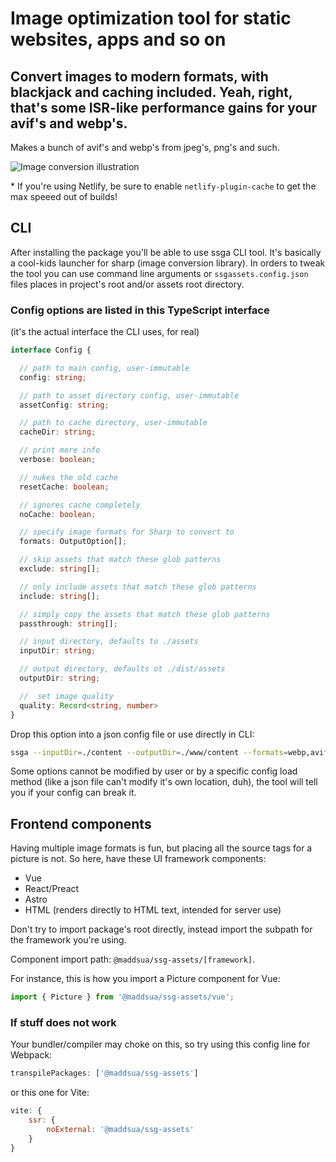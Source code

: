 # Image optimization tool for static websites, apps and so on

## Convert images to modern formats, with blackjack and caching included. Yeah, right, that's some ISR-like performance gains for your avif's and webp's.

Makes a bunch of avif's and webp's from jpeg's, png's and such.

<img src="https://raw.githubusercontent.com/maddsua/ssg-assets/main/docs/illustration.webp" alt="Image conversion illustration">

\* If you're using Netlify, be sure to enable `netlify-plugin-cache` to get the max speeed out of builds!

## CLI

After installing the package you'll be able to use ssga CLI tool. It's basically a cool-kids launcher for sharp (image conversion library). In orders to tweak the tool you can use command line arguments or `ssgassets.config.json` files places in project's root and/or assets root directory.

### Config options are listed in this TypeScript interface

(it's the actual interface the CLI uses, for real)

```typescript
interface Config {

  // path to main config, user-immutable
  config: string;

  // path to asset directory config, user-immutable
  assetConfig: string;

  // path to cache directory, user-immutable
  cacheDir: string;

  // print more info
  verbose: boolean;

  // nukes the old cache
  resetCache: boolean;

  // ignores cache completely
  noCache: boolean;

  // specify image formats for Sharp to convert to
  formats: OutputOption[];

  // skip assets that match these glob patterns
  exclude: string[];

  // only include assets that match these glob patterns
  include: string[];

  // simply copy the assets that match these glob patterns
  passthrough: string[];

  // input directory, defaults to ./assets
  inputDir: string;

  // output directory, defaults ot ./dist/assets
  outputDir: string;

  //  set image quality
  quality: Record<string, number>
}
```

Drop this option into a json config file or use directly in CLI:

```bash
ssga --inputDir=./content --outputDir=./www/content --formats=webp,avif,jpg
```
Some options cannot be modified by user or by a specific config load method (like a json file can't modify it's own location, duh), the tool will tell you if your config can break it.

## Frontend components

Having multiple image formats is fun, but placing all the source tags for a picture is not. So here, have these UI framework components:

- Vue
- React/Preact
- Astro
- HTML (renders directly to HTML text, intended for server use)

Don't try to import package's root directly, instead import the subpath for the framework you're using.

Component import path: `@maddsua/ssg-assets/[framework]`.

For instance, this is how you import a Picture component for Vue:
```js
import { Picture } from '@maddsua/ssg-assets/vue';
```

### If stuff does not work

Your bundler/compiler may choke on this, so try using this config line for Webpack:

```js
transpilePackages: ['@maddsua/ssg-assets']
```
or this one for Vite:

```js
vite: {
    ssr: {
        noExternal: '@maddsua/ssg-assets'
    }
}
```
